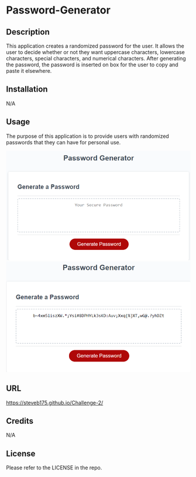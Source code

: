 # Password-Generator

## Description

This application creates a randomized password for the user. It allows the user to decide whether or not they want uppercase characters, lowercase characters, special characters, and numerical characters. After generating the password, the password is inserted on box for the user to copy and paste it elsewhere.

## Installation

N/A

## Usage

The purpose of this application is to provide users with randomized passwords that they can have for personal use.

![Before Password Generated](/assets/before.png)
![After password Generated](/assets/after.png)

## URL

https://steveb175.github.io/Challenge-2/

## Credits

N/A

## License

Please refer to the LICENSE in the repo.
